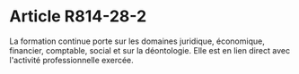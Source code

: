 # Article R814-28-2

<p>La formation continue porte sur les domaines juridique, économique, financier, comptable, social et sur la déontologie. Elle est en lien direct avec l'activité professionnelle exercée.</p>